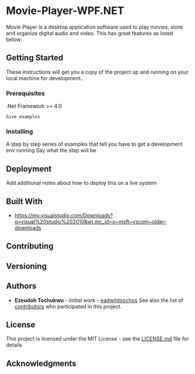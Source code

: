 # Movie-Player-WPF.NET
Movie Player is a desktop application software used to play movies, 
store and organize digital audio and video. 
This has great features as listed below:
## Getting Started
These instructions will get you a copy of the project up and running on your local machine for 
development..
### Prerequisites
.Net Framework >= 4.0
```
Give examples
```
### Installing
A step by step series of examples that tell you have to get a development env running
Say what the step will be
## Deployment
Add additional notes about how to deploy this on a live system
## Built With
* https://my.visualstudio.com/Downloads?q=visual%20studio%202010&wt.mc_id=o~msft~vscom~older-downloads
## Contributing
## Versioning
## Authors
* **Ezeudoh Tochukwu** - *Initial work* - [eadwintoochos](https://github.com/eadwintoochos)
See also the list of [contributors](https://github.com/your/project/contributors) who participated in this project.
## License
This project is licensed under the MIT License - see the [LICENSE.md](LICENSE.md) file for details
## Acknowledgments
